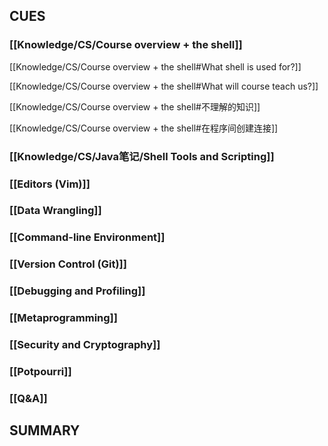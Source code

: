 ## CUES

### [[Knowledge/CS/Course overview + the shell]]

[[Knowledge/CS/Course overview + the shell#What shell is used for?]]

[[Knowledge/CS/Course overview + the shell#What will course teach us?]]

[[Knowledge/CS/Course overview + the shell#不理解的知识]]

[[Knowledge/CS/Course overview + the shell#在程序间创建连接]]

### [[Knowledge/CS/Java笔记/Shell Tools and Scripting]]

### [[Editors (Vim)]]

### [[Data Wrangling]]

### [[Command-line Environment]]

### [[Version Control (Git)]]

### [[Debugging and Profiling]]

### [[Metaprogramming]]

### [[Security and Cryptography]]

### [[Potpourri]]

### [[Q&A]]

## SUMMARY
